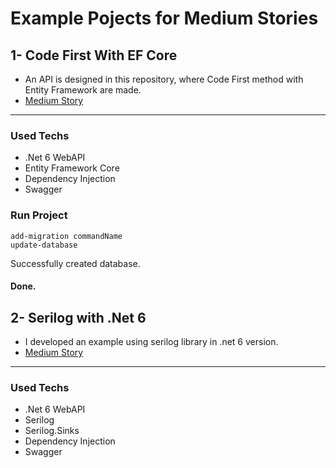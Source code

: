 # Example Pojects for Medium Stories

## 1- Code First With EF Core
 - An API is designed in this repository, where Code First method with Entity Framework are made.
 - [Medium Story](https://medium.com/@nuraykilic/code-first-yaklasimi-ile-entity-framework-a63706772278)
---
### Used Techs
- .Net 6 WebAPI
- Entity Framework Core
- Dependency Injection
- Swagger

### Run Project
```
add-migration commandName
update-database
```
Successfully created database.

#### Done.

## 2- Serilog with .Net 6
 - I developed an example using serilog library in .net 6 version.
 - [Medium Story](https://medium.com/@nuraykilic/code-first-yaklasimi-ile-entity-framework-a63706772278)
---
### Used Techs
- .Net 6 WebAPI
- Serilog
- Serilog.Sinks
- Dependency Injection
- Swagger



